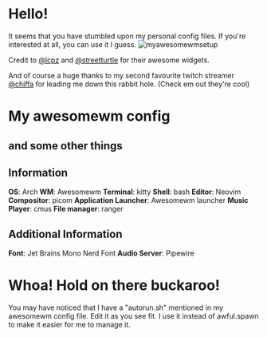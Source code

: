 # Hello!
It seems that you have stumbled upon my personal config files.
If you're interested at all, you can use it I guess.
![myawesomewmsetup](https://github.com/stwawbewwy/awesomewm/assets/98587775/55fb2b7a-6203-411c-8b87-4c36b85d6026)

Credit to [@lcpz](https://github.com/lcpz/lain) and [@streetturtle](https://github.com/streetturtle/awesome-wm-widgets) for their awesome widgets.

And of course a huge thanks to my second favourite twitch streamer [@chiffa](https://twitch.tv/ch1ffaa) for leading me down this rabbit hole. (Check em out they're cool)

# My awesomewm config
## and some other things

## Information
**OS**: Arch
**WM**: Awesomewm
**Terminal**: kitty
**Shell**: bash
**Editor**: Neovim
**Compositor**: picom
**Application Launcher**: Awesomewm launcher
**Music Player**: cmus
**File manager**: ranger

## Additional Information
**Font**: Jet Brains Mono Nerd Font
**Audio Server**: Pipewire

# Whoa! Hold on there buckaroo!
You may have noticed that I have a "autorun.sh" mentioned in my awesomewm config file. Edit it as you see fit. I use it instead of awful.spawn to make it easier for me to manage it.
